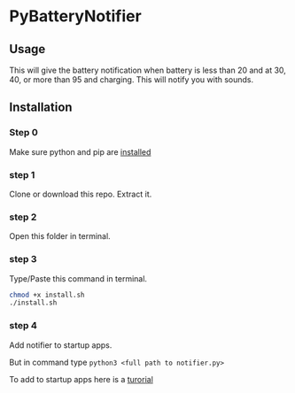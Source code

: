 # PyBatteryNotifier

## Usage

This will give the battery notification when battery is less than 20
and at 30, 40,  or more than 95 and charging.
This will notify you with sounds.

## Installation

### Step 0

Make sure python and pip are [installed](https://www.tutorialsteacher.com/python/install-python)

### step 1

Clone or download this repo.
Extract it.

### step 2

Open this folder in terminal.

### step 3

Type/Paste this command in terminal.

```bash
chmod +x install.sh
./install.sh
```

### step 4

Add notifier to startup apps.

But in command type ```python3 <full path to notifier.py>```

To add to startup apps here is a [turorial](https://www.simplified.guide/gnome/automatically-run-program-on-startup)
